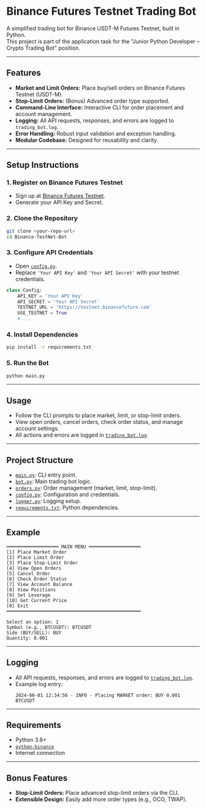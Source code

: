 # Binance Futures Testnet Trading Bot

A simplified trading bot for Binance USDT-M Futures Testnet, built in Python.  
This project is part of the application task for the "Junior Python Developer – Crypto Trading Bot" position.

---

## Features

- **Market and Limit Orders:** Place buy/sell orders on Binance Futures Testnet (USDT-M).
- **Stop-Limit Orders:** (Bonus) Advanced order type supported.
- **Command-Line Interface:** Interactive CLI for order placement and account management.
- **Logging:** All API requests, responses, and errors are logged to `trading_bot.log`.
- **Error Handling:** Robust input validation and exception handling.
- **Modular Codebase:** Designed for reusability and clarity.

---

## Setup Instructions

### 1. Register on Binance Futures Testnet

- Sign up at [Binance Futures Testnet](https://testnet.binancefuture.com).
- Generate your API Key and Secret.

### 2. Clone the Repository

```sh
git clone <your-repo-url>
cd Binance-TestNet-Bot
```

### 3. Configure API Credentials

- Open [`config.py`](config.py).
- Replace `'Your API Key'` and `'Your API Secret'` with your testnet credentials.

```python
class Config:
    API_KEY = 'Your API Key'
    API_SECRET = 'Your API Secret'
    TESTNET_URL = 'https://testnet.binancefuture.com'
    USE_TESTNET = True
    # ...
```

### 4. Install Dependencies

```sh
pip install -r requirements.txt
```

### 5. Run the Bot

```sh
python main.py
```

---

## Usage

- Follow the CLI prompts to place market, limit, or stop-limit orders.
- View open orders, cancel orders, check order status, and manage account settings.
- All actions and errors are logged in [`trading_bot.log`](trading_bot.log).

---

## Project Structure

- [`main.py`](main.py): CLI entry point.
- [`bot.py`](bot.py): Main trading bot logic.
- [`orders.py`](orders.py): Order management (market, limit, stop-limit).
- [`config.py`](config.py): Configuration and credentials.
- [`logger.py`](logger.py): Logging setup.
- [`requirements.txt`](requirements.txt): Python dependencies.

---

## Example

```
═══════════════════ MAIN MENU ═══════════════════
[1] Place Market Order
[2] Place Limit Order
[3] Place Stop-Limit Order
[4] View Open Orders
[5] Cancel Order
[6] Check Order Status
[7] View Account Balance
[8] View Positions
[9] Set Leverage
[10] Get Current Price
[0] Exit
═════════════════════════════════════════════════

Select an option: 1
Symbol (e.g., BTCUSDT): BTCUSDT
Side (BUY/SELL): BUY
Quantity: 0.001
```

---

## Logging

- All API requests, responses, and errors are logged to [`trading_bot.log`](trading_bot.log).
- Example log entry:
  ```
  2024-06-01 12:34:56 - INFO - Placing MARKET order: BUY 0.001 BTCUSDT
  ```

---

## Requirements

- Python 3.8+
- [`python-binance`](https://python-binance.readthedocs.io/en/latest/)
- Internet connection

---

## Bonus Features

- **Stop-Limit Orders:** Place advanced stop-limit orders via the CLI.
- **Extensible Design:** Easily add more order types (e.g., OCO, TWAP).